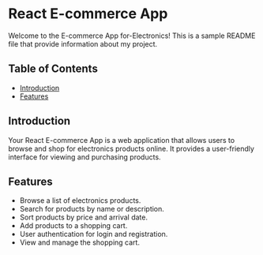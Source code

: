 #  React E-commerce App

Welcome to the E-commerce App for-Electronics!
 This is a sample README file that provide information about my project.

## Table of Contents

- [Introduction](#introduction)
- [Features](#features)
## Introduction

Your React E-commerce App is a web application that allows users to browse and shop for electronics products online. It provides a user-friendly interface for viewing and purchasing products.

## Features

- Browse a list of electronics products.
- Search for products by name or description.
- Sort products by price and arrival date.
- Add products to a shopping cart.
- User authentication for login and registration.
- View and manage the shopping cart.